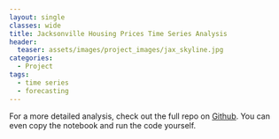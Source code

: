 ```yaml
---
layout: single
classes: wide
title: Jacksonville Housing Prices Time Series Analysis
header:
  teaser: assets/images/project_images/jax_skyline.jpg
categories:
  - Project
tags:
  - time series
  - forecasting
---
```


For a more detailed analysis, check out the full repo on [Github](https://github.com/luke-lite/Jacksonville-Housing-Prices-Time-Series-Analysis/). You can even copy the notebook and run the code yourself.
